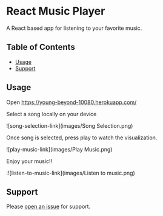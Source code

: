 # React Music Player
A React based app for listening to your favorite music.

## Table of Contents
- [Usage](#usage)
- [Support](#support)


## Usage

Open https://young-beyond-10080.herokuapp.com/

Select a song locally on your device

![song-selection-link](images/Song Selection.png)


Once song is selected, press play to watch the visualization.

![play-music-link](images/Play Music.png)

Enjoy your music!!

:![listen-to-music-link](images/Listen to music.png)


## Support

Please [open an issue](https://github.com/burnsidion/React-Music-Player/issues) for support.
